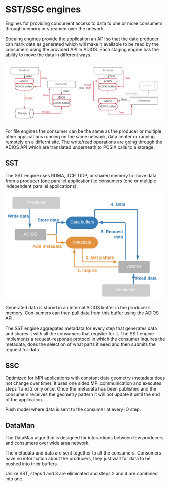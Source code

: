 # SST/SSC engines

Engines for providing concurrent access to data to one or more consumers through memory or streamed over the network.

Streaing engines provide the application an API so that the data producer can mark data as generated which will make it available to be read by the consumers using the provided API in ADIOS. Each staging engine has the ability to move the data in different ways.

![Engines](docs/engines.png)

For file engines the consumer can be the same as the producer or multiple other applications running on the same network, data center or running remotely on a differnt site. The write/read operations are going through the ADIOS API which are translated underneath to POSIX calls to a storage. 

## SST

The SST engine uses RDMA, TCP,  UDP, or shared memory to move data from a producer (one parallel application) to consumers (one or multiple independent parallel applications).

![SST](docs/sst.png)

Generated data is  stored in an internal ADIOS buffer in the producer’s memory. Con-sumers can then pull data from this buffer using the ADIOS API.

The  SST engine  aggregates  metadata  for  every  step  that  generates data  and  shares  it  with  all  the  consumers  that  register  for it. The SST engine implements a request-response protocol in  which  the  consumer  inquires  the  metadata,  does  the selection of what parts it need and then submits the request for data

## SSC

Optimized for MPI applications with constant data geometry (metadata does not change over time). It uses one sided MPI communication and executes steps 1 and 2 only once.
Once  the  metadata  has been  published  and  the  consumers  receives  the  geometry pattern it will not update it until the end of the application.

Push model where data is sent to the consumer at  every  IO  step. 

## DataMan

The DataMan algorithm is designed for interactions between few producers and consumers over wide area network.

The metadata and data are sent together to all the consumers. Consumers have no information about the producers, they just wait for data to be pushed into their buffers.

Unlike SST, steps 1 and 3 are eliminated and steps 2 and 4 are combined into one.
